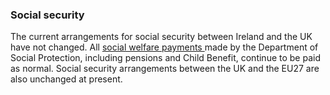 ###  Social security

The current arrangements for social security between Ireland and the UK have
not changed. All [ social welfare payments
](http://www.citizensinformation.ie/en/social_welfare/social_welfare_payments/)
made by the Department of Social Protection, including pensions and Child
Benefit, continue to be paid as normal. Social security arrangements between
the UK and the EU27 are also unchanged at present.
